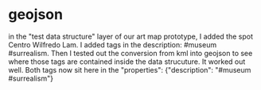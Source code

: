 # geojson

in the "test data structure" layer of our art map prototype, I added the spot Centro Wilfredo Lam. I added tags in the description: #museum #surrealism. Then I tested out the conversion from kml into geojson to see where those tags are contained inside the data strucuture. It worked out well. Both tags now sit here in the "properties": {"description": "#museum #surrealism"}
